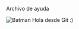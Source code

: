 Archivo de ayuda

![Batman](https://media.giphy.com/media/b0VK26c9Ne0ak/giphy.gif)
Hola desde Git :)
